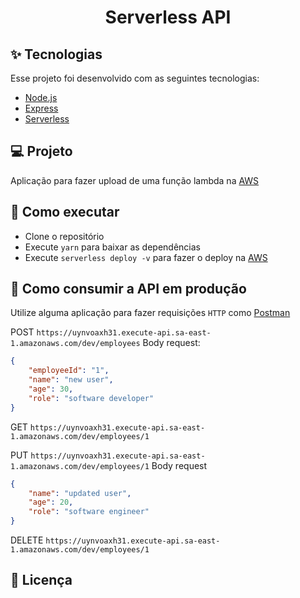 <h1 align="center">Serverless API</h1>

## ✨ Tecnologias

Esse projeto foi desenvolvido com as seguintes tecnologias:

- [Node.js](https://nodejs.org/en/)
- [Express](https://expressjs.com/pt-br/)
- [Serverless](https://www.serverless.com/)

## 💻 Projeto

Aplicação para fazer upload de uma função lambda na [AWS](https://aws.amazon.com/)

## 🚀 Como executar

- Clone o repositório
- Execute `yarn` para baixar as dependências
- Execute `serverless deploy -v` para fazer o deploy na [AWS](https://aws.amazon.com/)

## 🚀 Como consumir a API em produção

Utilize alguma aplicação para fazer requisições `HTTP` como [Postman](https://www.postman.com/)

POST `https://uynvoaxh31.execute-api.sa-east-1.amazonaws.com/dev/employees`
Body request:
```json
{
	"employeeId": "1",
	"name": "new user",
	"age": 30,
	"role": "software developer"
}
```

GET `https://uynvoaxh31.execute-api.sa-east-1.amazonaws.com/dev/employees/1`

PUT `https://uynvoaxh31.execute-api.sa-east-1.amazonaws.com/dev/employees/1`
Body request
```json
{
	"name": "updated user",
	"age": 20,
	"role": "software engineer"
}
```

DELETE `https://uynvoaxh31.execute-api.sa-east-1.amazonaws.com/dev/employees/1`

## 📄 Licença

